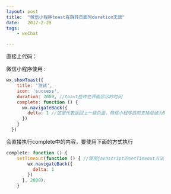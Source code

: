 ```yaml
---
layout: post
title:  "微信小程序toast在跳转页面时duration无效"
date:   2017-2-29
tags: 
    - weChat

---
```


直接上代码：

微信小程序使用 :

```javascript
wx.showToast({
	title: '测试',
    icon: 'success',
    duration: 2000, //toast控件在界面显示的时间
    complete: function () {
      wx.navigateBack({
        delta: 1 //这里代表返回上一级页面，微信小程序目前支持层级为5
      })
    }
  })
```
会直接执行complete中的内容，要使用下面的方式执行

```javascript
complete: function () {
	setTimeout(function () { //使用javascript的setTimeout方法
        wx.navigateBack({
          delta: 1
        })
      }, 2000);
    }
```